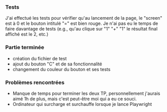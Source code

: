 ### Tests
J'ai effectué les tests pour vérifier qu'au lancement de la page, le "screen" est à 0 et le bouton intitulé "=" est bien rouge. Je n'ai pas eu le temps de faire davantage de tests (e.g., qu'au clique sur "1" "+" "1" le résultat final affiché est le 2, etc.)

### Partie terminée
- création du fichier de test
- ajout du bouton "C" et de sa fonctionnalité
- changement du couleur du bouton et ses tests

### Problèmes rencontrées
- Manque de temps pour terminer les deux TP, personnellement j'aurais aimé 1h de plus, mais c'est peut-être moi qui a eu ce souci.
- Ordinateur qui surcharge et surchauffe lorsque je lance Playwright